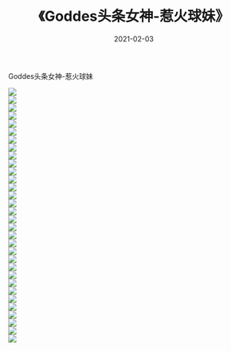 ﻿---
layout: post
title:  《Goddes头条女神-惹火球妹》
date:   2021-02-03
img: http://img.660000.xyz/Sharelink/网络美图/2021/Goddes头条女神-惹火球妹/000.jpg
categories: [美女, 清纯, 唯美]
---

Goddes头条女神-惹火球妹

  ![](http://img.660000.xyz/Sharelink/网络美图/2021/Goddes头条女神-惹火球妹/001.jpg) <br> ![](http://img.660000.xyz/Sharelink/网络美图/2021/Goddes头条女神-惹火球妹/002.jpg) <br> ![](http://img.660000.xyz/Sharelink/网络美图/2021/Goddes头条女神-惹火球妹/003.jpg) <br> ![](http://img.660000.xyz/Sharelink/网络美图/2021/Goddes头条女神-惹火球妹/004.jpg) <br> ![](http://img.660000.xyz/Sharelink/网络美图/2021/Goddes头条女神-惹火球妹/005.jpg) <br> ![](http://img.660000.xyz/Sharelink/网络美图/2021/Goddes头条女神-惹火球妹/006.jpg) <br> ![](http://img.660000.xyz/Sharelink/网络美图/2021/Goddes头条女神-惹火球妹/007.jpg) <br> ![](http://img.660000.xyz/Sharelink/网络美图/2021/Goddes头条女神-惹火球妹/008.jpg) <br> ![](http://img.660000.xyz/Sharelink/网络美图/2021/Goddes头条女神-惹火球妹/009.jpg) <br> ![](http://img.660000.xyz/Sharelink/网络美图/2021/Goddes头条女神-惹火球妹/010.jpg) <br> ![](http://img.660000.xyz/Sharelink/网络美图/2021/Goddes头条女神-惹火球妹/011.jpg) <br> ![](http://img.660000.xyz/Sharelink/网络美图/2021/Goddes头条女神-惹火球妹/012.jpg) <br> ![](http://img.660000.xyz/Sharelink/网络美图/2021/Goddes头条女神-惹火球妹/013.jpg) <br> ![](http://img.660000.xyz/Sharelink/网络美图/2021/Goddes头条女神-惹火球妹/014.jpg) <br> ![](http://img.660000.xyz/Sharelink/网络美图/2021/Goddes头条女神-惹火球妹/015.jpg) <br> ![](http://img.660000.xyz/Sharelink/网络美图/2021/Goddes头条女神-惹火球妹/016.jpg) <br> ![](http://img.660000.xyz/Sharelink/网络美图/2021/Goddes头条女神-惹火球妹/017.jpg) <br> ![](http://img.660000.xyz/Sharelink/网络美图/2021/Goddes头条女神-惹火球妹/018.jpg) <br> ![](http://img.660000.xyz/Sharelink/网络美图/2021/Goddes头条女神-惹火球妹/019.jpg) <br> ![](http://img.660000.xyz/Sharelink/网络美图/2021/Goddes头条女神-惹火球妹/020.jpg) <br> ![](http://img.660000.xyz/Sharelink/网络美图/2021/Goddes头条女神-惹火球妹/021.jpg) <br> ![](http://img.660000.xyz/Sharelink/网络美图/2021/Goddes头条女神-惹火球妹/022.jpg) <br> ![](http://img.660000.xyz/Sharelink/网络美图/2021/Goddes头条女神-惹火球妹/023.jpg) <br> ![](http://img.660000.xyz/Sharelink/网络美图/2021/Goddes头条女神-惹火球妹/024.jpg) <br> ![](http://img.660000.xyz/Sharelink/网络美图/2021/Goddes头条女神-惹火球妹/025.jpg) <br> ![](http://img.660000.xyz/Sharelink/网络美图/2021/Goddes头条女神-惹火球妹/026.jpg) <br> ![](http://img.660000.xyz/Sharelink/网络美图/2021/Goddes头条女神-惹火球妹/027.jpg) <br> ![](http://img.660000.xyz/Sharelink/网络美图/2021/Goddes头条女神-惹火球妹/028.jpg) <br> ![](http://img.660000.xyz/Sharelink/网络美图/2021/Goddes头条女神-惹火球妹/029.jpg) <br> ![](http://img.660000.xyz/Sharelink/网络美图/2021/Goddes头条女神-惹火球妹/030.jpg) <br> ![](http://img.660000.xyz/Sharelink/网络美图/2021/Goddes头条女神-惹火球妹/031.jpg) <br> ![](http://img.660000.xyz/Sharelink/网络美图/2021/Goddes头条女神-惹火球妹/032.jpg) <br>